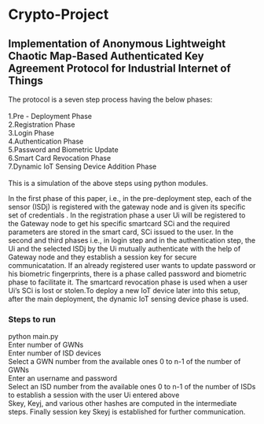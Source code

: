 # Crypto-Project

<h2>Implementation of Anonymous Lightweight Chaotic Map-Based Authenticated Key Agreement Protocol for Industrial Internet of Things</h2>

The protocol is a seven step process having the below phases: <br/>
<br/>
1.Pre - Deployment Phase <br/>
2.Registration Phase <br/>
3.Login Phase <br/>
4.Authentication Phase <br/>
5.Password and Biometric Update <br/>
6.Smart Card Revocation Phase <br/>
7.Dynamic IoT Sensing Device Addition Phase <br/>
<br/>
This is a simulation of the above steps using python modules.
<br/>
<p>
  In the first phase of this paper, i.e., in the pre-deployment step, each of the sensor (ISDj) is
registered with the gateway node and is given its specific set of credentials . In the registration
phase a user Ui will be registered to the Gateway node to get his specific smartcard SCi and the
required parameters are stored in the smart card, SCi issued to the user. In the second and third
phases i.e., in login step and in the authentication step, the Ui and the selected ISDj by the Ui
mutually authenticate with the help of Gateway node and they establish a session key for
secure communicatation. If an already registered user wants to update password or his
biometric fingerprints, there is a phase called password and biometric phase to facilitate it. The
smartcard revocation phase is used when a user Ui’s SCi is lost or stolen.To deploy a new IoT
device later into this setup, after the main deployment, the dynamic IoT sensing device phase is
used.
 </p> 
<h3> Steps to run </h3>
python main.py
<br/>
Enter number of GWNs <br/> 
Enter number of ISD devices <br/>
Select a GWN number from the available ones 0 to n-1 of the number of GWNs <br/>
Enter an username and password <br/>
Select an ISD number from the available ones 0 to n-1 of the number of ISDs to establish a session with the user Ui entered above <br/>
Skey, Keyj, and various other hashes are computed in the intermediate steps. Finally session key Skeyj is established for further communication.
